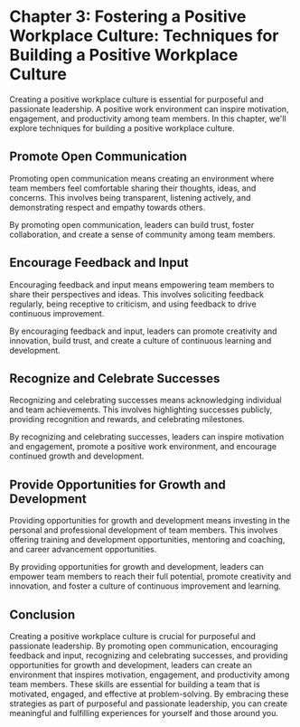 Chapter 3: Fostering a Positive Workplace Culture: Techniques for Building a Positive Workplace Culture
=======================================================================================================

Creating a positive workplace culture is essential for purposeful and passionate leadership. A positive work environment can inspire motivation, engagement, and productivity among team members. In this chapter, we'll explore techniques for building a positive workplace culture.

Promote Open Communication
--------------------------

Promoting open communication means creating an environment where team members feel comfortable sharing their thoughts, ideas, and concerns. This involves being transparent, listening actively, and demonstrating respect and empathy towards others.

By promoting open communication, leaders can build trust, foster collaboration, and create a sense of community among team members.

Encourage Feedback and Input
----------------------------

Encouraging feedback and input means empowering team members to share their perspectives and ideas. This involves soliciting feedback regularly, being receptive to criticism, and using feedback to drive continuous improvement.

By encouraging feedback and input, leaders can promote creativity and innovation, build trust, and create a culture of continuous learning and development.

Recognize and Celebrate Successes
---------------------------------

Recognizing and celebrating successes means acknowledging individual and team achievements. This involves highlighting successes publicly, providing recognition and rewards, and celebrating milestones.

By recognizing and celebrating successes, leaders can inspire motivation and engagement, promote a positive work environment, and encourage continued growth and development.

Provide Opportunities for Growth and Development
------------------------------------------------

Providing opportunities for growth and development means investing in the personal and professional development of team members. This involves offering training and development opportunities, mentoring and coaching, and career advancement opportunities.

By providing opportunities for growth and development, leaders can empower team members to reach their full potential, promote creativity and innovation, and foster a culture of continuous improvement and learning.

Conclusion
----------

Creating a positive workplace culture is crucial for purposeful and passionate leadership. By promoting open communication, encouraging feedback and input, recognizing and celebrating successes, and providing opportunities for growth and development, leaders can create an environment that inspires motivation, engagement, and productivity among team members. These skills are essential for building a team that is motivated, engaged, and effective at problem-solving. By embracing these strategies as part of purposeful and passionate leadership, you can create meaningful and fulfilling experiences for yourself and those around you.


